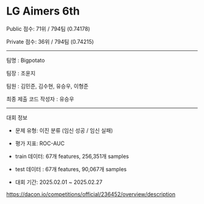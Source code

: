 # LG Aimers 6th

Public 점수: 71위 / 794팀 (0.74178)

Private 점수: 36위 / 794팀 (0.74215)

---

팀명 : Bigpotato

팀장 : 조윤지

팀원 : 김민준, 김수현, 유승우, 이형준

최종 제출 코드 작성자 : 유승우

---

대회 정보

- 문제 유형: 이진 분류 (임신 성공 / 임신 실패)

- 평가 지표: ROC-AUC

- train 데이터: 67개 features, 256,351개 samples
- test 데이터 : 67개 features, 90,067개 samples
  
- 대회 기간: 2025.02.01 ~ 2025.02.27

https://dacon.io/competitions/official/236452/overview/description
